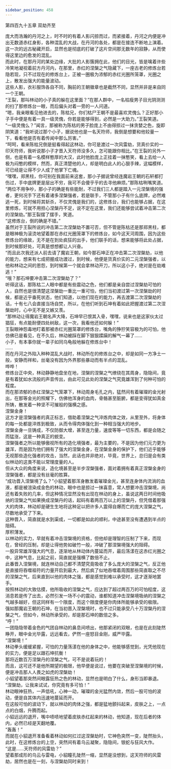 ```yaml
---
sidebar_position: 458
---
```

 第四百九十五章 双劫齐至


庞大而浩瀚的丹河之上，时不时的有着人影闪掠而过，而紧接着，丹河之内便是冲出无数道赤红身影，各种混乱的大战，在丹河的各处，都是在接连不断地上演着。  
这一次的远古秘藏开启，显然也是彻底的打破了这片空间那无数年的寂静，从而使得这里边的愈发的混乱。  
而此时，在那丹河的某处边缘，大批的人影簇拥在此，他们的目光，皆是噙着许些冷笑地凝视着前方丹河内，在那里，赤红的涅槃之气隐藏下，一座古老的修炼台若隐若现，只不过现在的修炼台上，正被一圈极为浓郁的赤红光圈所笼罩，光圈之上，散发出强大的能量波动。  
这些人影，衣衫服饰各自不同，胸前的王朝徽章也是截然不同，显然并非是来自同一个王朝。  
“王裂，那叫林动的小子真的躲在这里面？”在那人群中，一名枯瘦男子目光阴测测的扫了那修炼台一眼，而后偏头对着一旁的一人问道。  
“嗯，我亲眼看见他进去的，陈枯兄，你们枯尸王朝不是最喜欢灵傀么？正好那小子手中便是有着一具一级灵傀，你若是能够得到，必然是一大助力。”王裂笑道。  
“一级灵傀么？”闻言，那被称为陈枯的男子脸庞上不由得掠过一抹贪婪之色，旋即阴笑道：“我听说过那个小子，据说他也是一名天符师，我倒是想要和他较量一下，看看他是否有着传闻中那么厉害。”  
“呵呵，看来陈枯兄倒是挺看得起这林动，你可是渡过一次风雷劫，货真价实的一印天符师，我听说那小子才晋入天符师没多久，怎可能跟你相比。”在王裂的另外一侧，也是有着一名模样憨厚的大汉，此时他脸庞上正挂着一抹憨笑，看上去给一人极为闷憨的模样，然而，真正清楚他的人，却是明白此人的心狠手辣，这幅模样，可已经是让得不少人成了他掌下亡魂。  
“嘿嘿，郑黑柱，你可别在我面前来这套，那小子据说曾经连魔岩王朝的石轩都打伤过，手中底牌更是层出不穷，我可不会傻乎乎的去寻他麻烦。”那陈枯咧嘴笑道。  
“两位不用争吵，那小子的确是有些能耐，不过我们三人都是踏入一元涅槃境的强者，更何况手下还有着诸多涅槃强者，若是联手，不管那小子有什么底牌，必然难逃一死，到时候将其斩杀，不仅灵傀是我们的，这修炼台，我们也能够占据，在这里修炼，可就不用担心涅槃丹不足，说不定在这里，我们还能够尝试着冲击第二次的涅槃劫。”那王裂摆了摆手，笑道。  
“这修炼台，倒的确是不错。”  
虽然对于王裂所说的冲击第二次涅槃劫不置可否，但不管是陈枯还是那郑黑柱，都是眼神极为滚烫地望着那在赤红光圈笼罩下的修炼台，如今这天河周围，因为这些修炼台的缘故，无不是在到处疯狂的出手，他们联手的话，想来能够将此处占据，到时候那好处，可真是想想都让人兴奋。  
“而且此次我还派人前去请了魔岩王朝，如今那石坤正在冲击第二次涅槃劫，以他的能力，想来有七成把握成功渡过，到时候，他便是货真价实的二元涅槃强者，以他和林动之间的恩怨，到时候第一个就会拿林动开刀，所以这小子，绝对是在劫难逃！”  
“哦？那石坤要冲击第二次涅槃劫了？”  
听得这话，那陈枯二人眼中都是有些震动之色，他们都是亲自尝过涅槃劫可怕的人，自然也是很清楚这涅槃劫一重比一重可怕，他们当初渡过第一次涅槃劫的时候，都是近乎垂死状态，他们知道，以他们现在的能力，再去渡第二次涅槃劫的话，十有七八会直接当场自焚，所以，在他们听到石坤有着如此把握渡过第二次涅槃劫时，心中无不是又嫉又羡。  
“那林动让得魔岩王朝名声大降，石坤早已恨其入骨，嘿嘿，说来也是这家伙太过猖狂，有点能耐便四处树敌，这一次，我看他还如何躲！”  
王裂眼神怨毒地盯着那被赤红光圈笼罩的修炼台，嘴角的狰狞笑容极为的可怕，他仿佛已是看见，在不久后，林动被踩在脚下狠狠蹂躏的解气一幕了……  
小子，有本事你就一辈子如同乌龟般地躲在修炼台中！  
……  
而在丹河之外陷入种种混乱大战时，林动所在的修炼台之中，却是如同一方净土一般，安静而祥和，丝毫没有因为外界那些暴动而有半点的混乱。  
哗哗！  
修炼台正中央，林动静静地盘坐在地，涅槃的涅槃之气缭绕在其周身，隐隐间，竟是有着犹如水流般的声音传出，由此可见此处的涅槃之气究竟雄浑到了何种可怕的程度。  
而在那浓郁的赤红涅槃之气笼罩下，林动周身毛孔之内，猛然间有着璀璨的金光射出，在那等金光的照耀下，仿佛他浑身的血肉，骨骼甚至脏腑，都是变得犹如真金所铸，散发着一种坚不可摧般的强横之感。  
涅槃金身！  
这方才是涅槃强者的真正标志，借助着涅槃之气淬炼肉体之效，从里至外，将身体的每一处都是淬炼到极致，从而令得肉体强化到一种相当强大的地步。  
涅槃金身一旦铸成，不仅防御大增，甚至连力量，速度等等一切东西，都是会随之而猛涨，这是一种真正的蜕变。  
涅槃强者之所以能够傲视所有的造化境强者，最为主要的，不是因为他们元力更为雄浑，而是因为他们拥有了强大的涅槃金身，在涅槃金身的保护下，他们近乎能够无视那些造化强者的攻击，当然，此话也并非绝对，毕竟，世界上，总归是会有类似林动的这类不能以常理度量的人。  
但从大众的角度来说，造化境甚至是半步涅槃强者，面对着拥有着真正涅槃金身的涅槃强者，都是没有丝毫的胜算。  
“成功晋入涅槃境了么？”小貂望着那浑身散发着璀璨金光，甚至连身体内流淌的血液，都是被渲染成金色的林动，眼中也是掠过一抹喜意，常人想要冲击涅槃境，尚还有着失败的几率，但这种情况显然没有出现在林动的身上，虽说这两日时间他吸纳的涅槃之气如果换成涅槃丹的话，起码有着两百万以上的涅槃丹，但凭借着那强大的肉体，林动却是硬生生地将这种足以把许多人震得自爆而亡的庞大涅槃之气，尽数地承受了下来。  
这种晋入，简直就是水到渠成，一切都是如此的顺利，中途甚至没有遭遇到半点的阻碍。  
厚积薄发。  
以林动的实力，早就有着冲击涅槃境的资格，但他却是理智的压制了下来，而现在，曾经的压制，却是让得他势如破竹一般，冲破了那涅槃境强大的阻碍。  
一股异常雄浑强大的气息，逐渐地从林动体内蔓延而开，最后荡漾在这赤红光圈之中，这种气息，比起之前，简直就是强横了数倍不止。  
此番晋入涅槃境，就连林动自己都不清楚究竟吸收了多么庞大的涅槃之气，反正他是直接将吞噬祖符的力量开启到最大，然后疯了似地吞噬着周围那些简直取之不尽的涅槃之气，后来直到以他的肉体之强，都是感觉到难以承受时，这才逐渐地罢手。  
按照林动的大致估摸，他所吸收的涅槃之气，应达到了超过两百万的可怕程度，这消息若是传了出去，必然引发一场不小的震动，谁都知道冲击涅槃境吸纳的涅槃之气越多越好，但这同样有一个限度，而这个限度便是你肉体所能够承受的极限。  
强如那魔岩王朝的石坤，在当初晋入涅槃境时，也不过只能承受八十万涅槃丹的涅槃之气，但如今，林动所承受的，却是那石坤的数倍之多。  
“呼！”  
一团隐隐带着金色的气团自林动的鼻息间喷出，他那紧闭的双眼，也是在此刻陡然睁开，眼中金光毕露，远远看去，俨然一座怒目金刚，威严毕露。  
“涅槃境！”  
林动拳头缓缓紧握，可怕的力量荡漾在他的身体之中，他能够感觉到，光凭他现在的实力，便是足以跟石坤抗衡！  
那将近数百万涅槃丹的涅槃之气，可不是说着玩的！  
而且，这可还不是他所期望的极限，他早便是说过，他要在突破至涅槃境的时候，便是冲击那人人畏之如虎的涅槃劫！  
小貂望着那突然间眼露狂热之色的林动，显然也是明白了什么，身形当即暴退。  
“涅槃劫，让我来试试，你究竟有多可怕！”  
林动眼神狂热，一声低吼，心神一动，璀璨的金光猛然内敛，然后一股可怕的波动，便是自其体内迅速地蔓延而开。  
在这般可怕的波动下，就以林动的肉体之强，都是猛地颤抖起来，皮肤之上，一点点的白烟，升腾而起。  
小貂远远的退开，嘴中啧啧地望着皮肤赤红起来的林动，他知道，现在后者的体内，必然已经是天翻地覆。  
“轰轰！”  
而就在小貂退开准备看着林动如何扛过这涅槃劫时，它神色突然一变，陡然抬头，此时，在这修炼台的上空，突然间有着乌云凝聚，隐隐间，银蛇与狂风大作。  
“这是……天符师的风雷劫？”  
望着那成形的乌云与雷电，小貂瞳孔陡然一缩，显然是没想到，这天符师的风雷劫，居然也是在一刻，与涅槃劫同时来到！  
  
  
